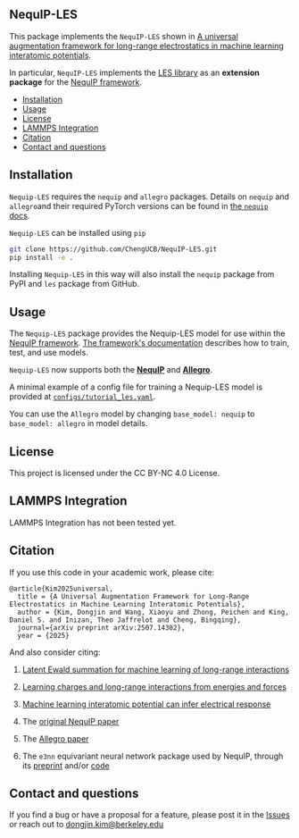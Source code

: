 ## NequIP-LES

This package implements the `NequIP-LES` shown in [A universal augmentation framework for long-range electrostatics in machine learning interatomic potentials](https://arxiv.org/abs/2507.14302).

In particular, `NequIP-LES` implements the [LES library](https://github.com/ChengUCB/les) as an **extension package** for the [NequIP framework](https://github.com/mir-group/nequip).

 - [Installation](#installation)
 - [Usage](#usage)
 - [License](#license)
 - [LAMMPS Integration](#lammps-integration)
 - [Citation](#citation)
 - [Contact and questions](#contact-and-questions)

## Installation
`Nequip-LES` requires the `nequip` and `allegro` packages. Details on `nequip` and `allegro`and their required PyTorch versions can be found in [the `nequip` docs](https://nequip.readthedocs.io).

`Nequip-LES` can be installed using `pip`
```bash
git clone https://github.com/ChengUCB/NequIP-LES.git
pip install -e . 
```
Installing `Nequip-LES` in this way will also install the `nequip` package from PyPI and `les` package from GitHub.

## Usage

The `Nequip-LES` package provides the Nequip-LES model for use within the [NequIP framework](https://github.com/mir-group/nequip).
[The framework's documentation](https://nequip.readthedocs.io) describes how  to train, test, and use models.

`Nequip-LES` now supports both the **[NequIP](https://github.com/mir-group/nequip)** and **[Allegro](https://github.com/mir-group/allegro)**.

A minimal example of a config file for training a Nequip-LES model is provided at [`configs/tutorial_les.yaml`](configs/tutorial_les.yaml).

You can use the `Allegro` model by changing `base_model: nequip` to `base_model: allegro` in model details.
## License
This project is licensed under the CC BY-NC 4.0 License.

## LAMMPS Integration

LAMMPS Integration has not been tested yet. 

## Citation

If you use this code in your academic work, please cite:

```text
@article{Kim2025universal,
  title = {A Universal Augmentation Framework for Long-Range Electrostatics in Machine Learning Interatomic Potentials},
  author = {Kim, Dongjin and Wang, Xiaoyu and Zhong, Peichen and King, Daniel S. and Inizan, Theo Jaffrelot and Cheng, Bingqing},
  journal={arXiv preprint arXiv:2507.14302},
  year = {2025}
```

And also consider citing:
 1. [Latent Ewald summation for machine learning of long-range interactions](https://www.nature.com/articles/s41524-025-01577-7)
    
 2. [Learning charges and long-range interactions from energies and forces](https://arxiv.org/abs/2412.15455)
    
 3. [Machine learning interatomic potential can infer electrical response](https://arxiv.org/abs/2504.05169)
 
 4. The [original NequIP paper](https://www.nature.com/articles/s41467-022-29939-5)

 5. The [Allegro paper](https://www.nature.com/articles/s41467-023-36329-y)
    
 6. The `e3nn` equivariant neural network package used by NequIP, through its [preprint](https://arxiv.org/abs/2207.09453) and/or [code](https://github.com/e3nn/e3nn)

## Contact and questions

If you find a bug or have a proposal for a feature, please post it in the [Issues](https://github.com/ChengUCB/NequIP-LES/issues)
or reach out to dongjin.kim@berkeley.edu

